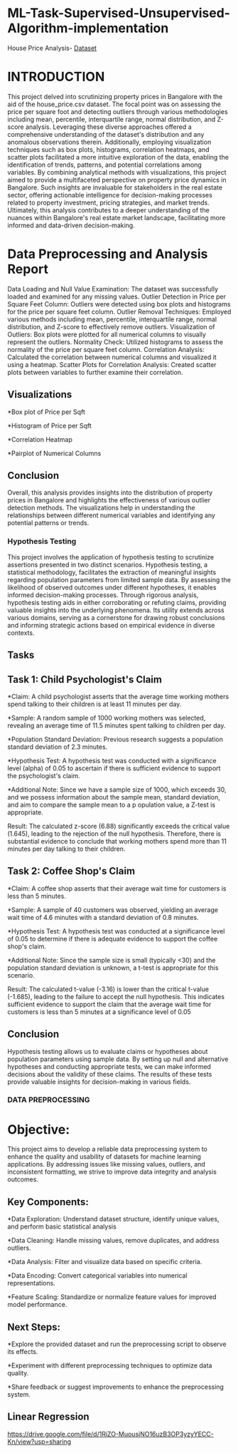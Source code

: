 # ML-Task-Supervised-Unsupervised-Algorithm-implementation

House Price Analysis-
 [Dataset](https://drive.google.com/file/d/1Bif-75zrGS957qUzxiuKHAkbiRR176Ec/view?usp)

# INTRODUCTION
This project delved into scrutinizing property prices in Bangalore with the aid of the house_price.csv dataset. The focal point was on assessing the price per square foot and detecting outliers through various methodologies including mean, percentile, interquartile range, normal distribution, and Z-score analysis. Leveraging these diverse approaches offered a comprehensive understanding of the dataset's distribution and any anomalous observations therein. Additionally, employing visualization techniques such as box plots, histograms, correlation heatmaps, and scatter plots facilitated a more intuitive exploration of the data, enabling the identification of trends, patterns, and potential correlations among variables. By combining analytical methods with visualizations, this project aimed to provide a multifaceted perspective on property price dynamics in Bangalore. Such insights are invaluable for stakeholders in the real estate sector, offering actionable intelligence for decision-making processes related to property investment, pricing strategies, and market trends. Ultimately, this analysis contributes to a deeper understanding of the nuances within Bangalore's real estate market landscape, facilitating more informed and data-driven decision-making.

# Data Preprocessing and Analysis Report
Data Loading and Null Value Examination:
The dataset was successfully loaded and examined for any missing values.
Outlier Detection in Price per Square Feet Column:
Outliers were detected using box plots and histograms for the price per square feet column.
Outlier Removal Techniques:
Employed various methods including mean, percentile, interquartile range, normal distribution, and Z-score to effectively remove outliers.
Visualization of Outliers:
Box plots were plotted for all numerical columns to visually represent the outliers.
Normality Check:
Utilized histograms to assess the normality of the price per square feet column.
Correlation Analysis:
Calculated the correlation between numerical columns and visualized it using a heatmap.
Scatter Plots for Correlation Analysis:
Created scatter plots between variables to further examine their correlation.

## Visualizations
*Box plot of Price per Sqft

*Histogram of Price per Sqft

*Correlation Heatmap

*Pairplot of Numerical Columns

## Conclusion
Overall, this analysis provides insights into the distribution of property prices in Bangalore and highlights the effectiveness of various outlier detection methods. The visualizations help in understanding the relationships between different numerical variables and identifying any potential patterns or trends.

### Hypothesis Testing
This project involves the application of hypothesis testing to scrutinize assertions presented in two distinct scenarios. Hypothesis testing, a statistical methodology, facilitates the extraction of meaningful insights regarding population parameters from limited sample data. By assessing the likelihood of observed outcomes under different hypotheses, it enables informed decision-making processes. Through rigorous analysis, hypothesis testing aids in either corroborating or refuting claims, providing valuable insights into the underlying phenomena. Its utility extends across various domains, serving as a cornerstone for drawing robust conclusions and informing strategic actions based on empirical evidence in diverse contexts.

## Tasks

## Task 1: Child Psychologist's Claim

*Claim: A child psychologist asserts that the average time working mothers spend talking to their children is at least 11 minutes per day.

*Sample: A random sample of 1000 working mothers was selected, revealing an average time of 11.5 minutes spent talking to children per day.

*Population Standard Deviation: Previous research suggests a population standard deviation of 2.3 minutes.

*Hypothesis Test: A hypothesis test was conducted with a significance level (alpha) of 0.05 to ascertain if there is sufficient evidence to support the psychologist's claim.

*Additional Note: Since we have a sample size of 1000, which exceeds 30, and we possess information about the sample mean, standard deviation, and aim to compare the sample mean to a p
opulation value, a Z-test is appropriate.

Result: The calculated z-score (6.88) significantly exceeds the critical value (1.645), leading to the rejection of the null hypothesis. Therefore, there is substantial evidence to conclude that working mothers spend more than 11 minutes per day talking to their children.

## Task 2: Coffee Shop's Claim

*Claim: A coffee shop asserts that their average wait time for customers is less than 5 minutes.

*Sample: A sample of 40 customers was observed, yielding an average wait time of 4.6 minutes with a standard deviation of 0.8 minutes.

*Hypothesis Test: A hypothesis test was conducted at a significance level of 0.05 to determine if there is adequate evidence to support the coffee shop's claim.

*Additional Note: Since the sample size is small (typically <30) and the population standard deviation is unknown, a t-test is appropriate for this scenario.

Result: The calculated t-value (-3.16) is lower than the critical t-value (-1.685), leading to the failure to accept the null hypothesis. This indicates sufficient evidence to support the claim that the average wait time for customers is less than 5 minutes at a significance level of 
0.05

## Conclusion
Hypothesis testing allows us to evaluate claims or hypotheses about population parameters using sample data. By setting up null and alternative hypotheses and conducting appropriate tests, we can make informed decisions about the validity of these claims. The results of these tests provide valuable insights for decision-making in various fields.



### DATA PREPROCESSING

# Objective:
This project aims to develop a reliable data preprocessing system to enhance the quality and usability of datasets for machine learning applications. By addressing issues like missing values, outliers, and inconsistent formatting, we strive to improve data integrity and analysis outcomes.


## Key Components:
*Data Exploration: Understand dataset structure, identify unique values, and perform basic statistical analysis

*Data Cleaning: Handle missing values, remove duplicates, and address outliers.

*Data Analysis: Filter and visualize data based on specific criteria.

*Data Encoding: Convert categorical variables into numerical representations.

*Feature Scaling: Standardize or normalize feature values for improved model performance.

## Next Steps:

*Explore the provided dataset and run the preprocessing script to observe its effects.

*Experiment with different preprocessing techniques to optimize data quality.

*Share feedback or suggest improvements to enhance the preprocessing system.

## Linear Regression
 https://drive.google.com/file/d/1RiZO-MuousjNO16uzB3OP3yzyYECC-Kn/view?usp=sharing
